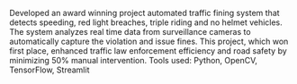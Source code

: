 Developed an award winning project automated traffic fining system that detects speeding, red light breaches, triple riding and no helmet vehicles. 
The system analyzes real time data from surveillance cameras to automatically capture the violation and issue fines. 
This project, which won first place, enhanced traffic law enforcement efficiency and road safety by minimizing 50%  manual intervention.
Tools used: Python, OpenCV, TensorFlow, Streamlit
